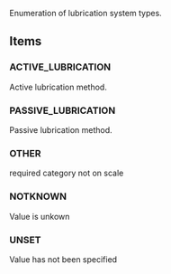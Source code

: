 Enumeration of lubrication system types.

<!-- end of short definition -->


## Items

### ACTIVE_LUBRICATION
Active lubrication method.

### PASSIVE_LUBRICATION
Passive lubrication method.

### OTHER
required category not on scale

### NOTKNOWN
Value is unkown

### UNSET
Value has not been specified
